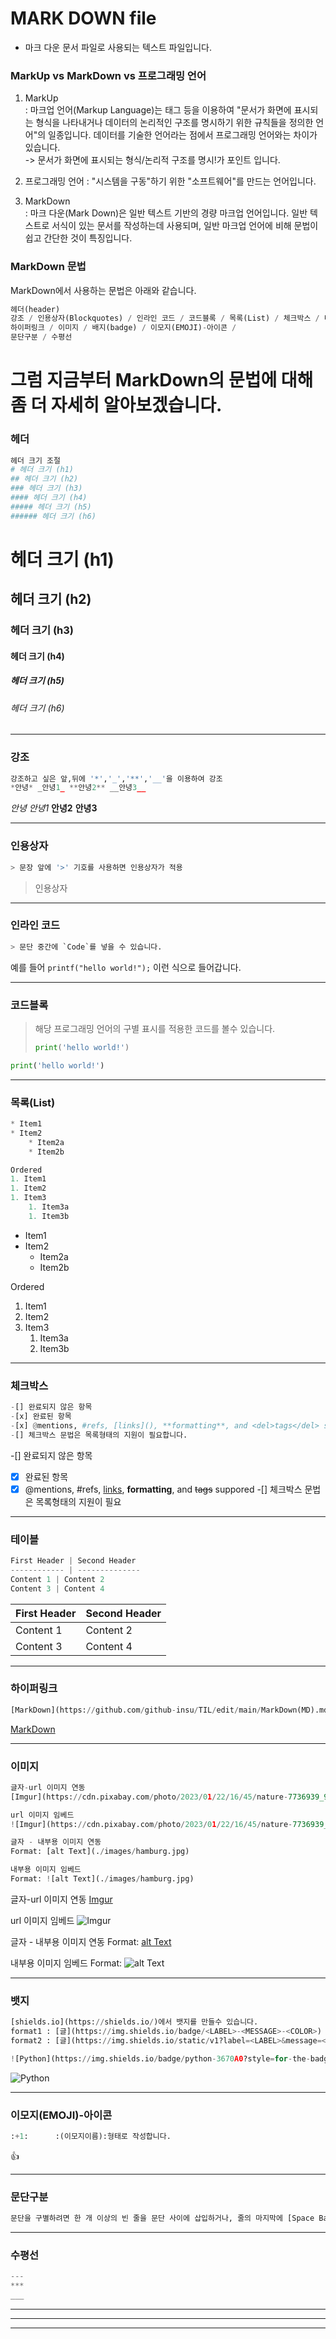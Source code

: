 # **MARK DOWN file**
- 마크 다운 문서 파일로 사용되는 텍스트 파일입니다.


### **MarkUp vs MarkDown vs 프로그래밍 언어**
1. MarkUp  
: 마크업 언어(Markup Language)는 태그 등을 이용하여 "문서가 화면에 표시되는 형식을 나타내거나 데이터의 논리적인 구조를 명시하기 위한 규칙들을 정의한 언어"의 일종입니다. 데이터를 기술한 언어라는 점에서 프로그래밍 언어와는 차이가 있습니다.  
-> 문서가 화면에 표시되는 형식/논리적 구조를 명시!가 포인트 입니다.  

2. 프로그래밍 언어 : "시스템을 구동"하기 위한 "소프트웨어"를 만드는 언어입니다.  

3. MarkDown  
: 마크 다운(Mark Down)은 일반 텍스트 기반의 경량 마크업 언어입니다. 일반 텍스트로 서식이 있는 문서를 작성하는데 사용되며, 일반 마크업 언어에 비해 문법이 쉽고 간단한 것이 특징입니다.


### **MarkDown 문법** 
MarkDown에서 사용하는 문법은 아래와 같습니다.
```python
헤더(header)
강조 / 인용상자(Blockquotes) / 인라인 코드 / 코드블록 / 목록(List) / 체크박스 / 테이블
하이퍼링크 / 이미지 / 배지(badge) / 이모지(EMOJI)-아이콘 /
문단구분 / 수평선
```  



# **그럼 지금부터 MarkDown의 문법에 대해 좀 더 자세히 알아보겠습니다.**

### **헤더**
```python
헤더 크기 조절  
# 헤더 크기 (h1)  
## 헤더 크기 (h2)  
### 헤더 크기 (h3)  
#### 헤더 크기 (h4)  
##### 헤더 크기 (h5)  
###### 헤더 크기 (h6)  
```

# 헤더 크기 (h1)  
## 헤더 크기 (h2)  
### 헤더 크기 (h3)  
#### 헤더 크기 (h4)  
##### 헤더 크기 (h5)  
###### 헤더 크기 (h6)  

---

### **강조**
```python
강조하고 싶은 앞,뒤에 '*','_','**','__'을 이용하여 강조
*안녕* _안녕1_ **안녕2** __안녕3__
```
*안녕* _안녕1_ **안녕2** __안녕3__

---

### **인용상자**
```python
> 문장 앞에 '>' 기호를 사용하면 인용상자가 적용
```
> 인용상자

---

### **인라인 코드**
```python
> 문단 중간에 `Code`를 넣을 수 있습니다.
```
예를 들어 `printf("hello world!");` 이런 식으로 들어갑니다.

---

### **코드블록**
> 해당 프로그래밍 언어의 구별 표시를 적용한 코드를 볼수 있습니다.
> ```python
> print('hello world!')
> ```
```python
print('hello world!')
```

---

### **목록(List)**
```python
* Item1
* Item2
    * Item2a
    * Item2b

Ordered
1. Item1
1. Item2
1. Item3
    1. Item3a
    1. Item3b
```
* Item1
* Item2
    * Item2a
    * Item2b

Ordered
1. Item1
1. Item2
1. Item3
    1. Item3a
    1. Item3b

---

### **체크박스**
```python
-[] 완료되지 않은 항목
-[x] 완료된 항목
-[x] @mentions, #refs, [links](), **formatting**, and <del>tags</del> suppored
-[] 체크박스 문법은 목록형태의 지원이 필요합니다.
```
-[] 완료되지 않은 항목
-[x] 완료된 항목
-[x] @mentions, #refs, [links](), **formatting**, and <del>tags</del> suppored
-[] 체크박스 문법은 목록형태의 지원이 필요

---

### **테이블**
```python
First Header | Second Header
------------ | --------------
Content 1 | Content 2
Content 3 | Content 4
```
First Header | Second Header
------------ | --------------
Content 1 | Content 2
Content 3 | Content 4

---

### **하이퍼링크**
```python
[MarkDown](https://github.com/github-insu/TIL/edit/main/MarkDown(MD).md)
```
[MarkDown](https://github.com/github-insu/TIL/edit/main/MarkDown(MD).md)

---

### **이미지**
```python
글자-url 이미지 연동
[Imgur](https://cdn.pixabay.com/photo/2023/01/22/16/45/nature-7736939_960_720.jpg)

url 이미지 임베드
![Imgur](https://cdn.pixabay.com/photo/2023/01/22/16/45/nature-7736939_960_720.jpg)

글자 - 내부용 이미지 연동
Format: [alt Text](./images/hamburg.jpg)

내부용 이미지 임베드
Format: ![alt Text](./images/hamburg.jpg)
```
글자-url 이미지 연동
[Imgur](https://cdn.pixabay.com/photo/2023/01/22/16/45/nature-7736939_960_720.jpg)

url 이미지 임베드
![Imgur](https://cdn.pixabay.com/photo/2023/01/22/16/45/nature-7736939_960_720.jpg)

글자 - 내부용 이미지 연동
Format: [alt Text](./images/hamburg.jpg)

내부용 이미지 임베드
Format: ![alt Text](./images/hamburg.jpg)

---

### **뱃지**
```python
[shields.io](https://shields.io/)에서 뱃지를 만들수 있습니다.
format1 : [글](https://img.shields.io/badge/<LABEL>-<MESSAGE>-<COLOR>)
format2 : [글](https://img.shields.io/static/v1?label=<LABEL>&message=<MESSAGE>&color=<COLOR>)

![Python](https://img.shields.io/badge/python-3670A0?style=for-the-badge&logo=python&logoColor=ffdd54)
```
![Python](https://img.shields.io/badge/python-3670A0?style=for-the-badge&logo=python&logoColor=ffdd54)

---

### **이모지(EMOJI)-아이콘**
```python
:+1:      :(이모지이름):형태로 작성합니다.
```
:+1:

---

### **문단구분**
```python
문단을 구별하려면 한 개 이상의 빈 줄을 문단 사이에 삽입하거나, 줄의 마지막에 [Space Bar]를 두 번 이상 눌러 띄어쓰기를 해야 합니다.
```

---

### **수평선**
```python
---
***
___
```

---
***
___
